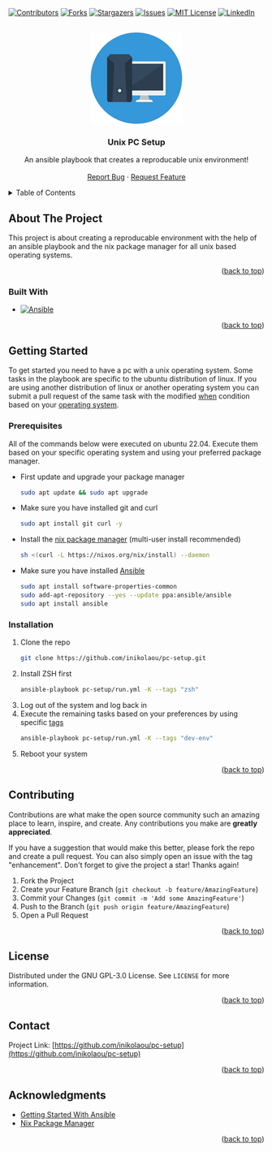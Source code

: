 <!-- Improved compatibility of back to top link: See: https://github.com/othneildrew/Best-README-Template/pull/73 -->
<a name="readme-top"></a>
<!--
*** Thanks for checking out the Best-README-Template. If you have a suggestion
*** that would make this better, please fork the repo and create a pull request
*** or simply open an issue with the tag "enhancement".
*** Don't forget to give the project a star!
*** Thanks again! Now go create something AMAZING! :D
-->



<!-- PROJECT SHIELDS -->
<!--
*** I'm using markdown "reference style" links for readability.
*** Reference links are enclosed in brackets [ ] instead of parentheses ( ).
*** See the bottom of this document for the declaration of the reference variables
*** for contributors-url, forks-url, etc. This is an optional, concise syntax you may use.
*** https://www.markdownguide.org/basic-syntax/#reference-style-links
-->
[![Contributors][contributors-shield]][contributors-url]
[![Forks][forks-shield]][forks-url]
[![Stargazers][stars-shield]][stars-url]
[![Issues][issues-shield]][issues-url]
[![MIT License][license-shield]][license-url]
[![LinkedIn][linkedin-shield]][linkedin-url]



<!-- PROJECT LOGO -->
<br />
<div align="center">
  <a href="https://github.com/inikolaou/pc-setup">
    <img src="images/logo.png" alt="Logo" width="180" height="180">
  </a>

<h3 align="center">Unix PC Setup</h3>

  <p align="center">
    An ansible playbook that creates a reproducable unix environment!
    <br />
    <br />
    <a href="https://github.com/inikolaou/pc-setup/issues">Report Bug</a>
    ·
    <a href="https://github.com/inikolaou/pc-setup/issues">Request Feature</a>
  </p>
</div>



<!-- TABLE OF CONTENTS -->
<details>
  <summary>Table of Contents</summary>
  <ol>
    <li>
      <a href="#about-the-project">About The Project</a>
      <ul>
        <li><a href="#built-with">Built With</a></li>
      </ul>
    </li>
    <li>
      <a href="#getting-started">Getting Started</a>
      <ul>
        <li><a href="#prerequisites">Prerequisites</a></li>
        <li><a href="#installation">Installation</a></li>
      </ul>
    </li>
    <li><a href="#contributing">Contributing</a></li>
    <li><a href="#license">License</a></li>
    <li><a href="#contact">Contact</a></li>
    <li><a href="#acknowledgments">Acknowledgments</a></li>
  </ol>
</details>



<!-- ABOUT THE PROJECT -->
## About The Project
This project is about creating a reproducable environment with the help of an ansible playbook and the nix package manager for all unix based operating systems.

<p align="right">(<a href="#readme-top">back to top</a>)</p>



### Built With

* [![Ansible][Ansible.com]][Ansible-url]

<p align="right">(<a href="#readme-top">back to top</a>)</p>



<!-- GETTING STARTED -->
## Getting Started

To get started you need to have a pc with a unix operating system. Some tasks in the playbook are specific to the ubuntu distribution of linux. If you are using another distribution of linux or another operating system you can submit a pull request of the same task with the modified [when](https://docs.ansible.com/ansible/latest/playbook_guide/playbooks_conditionals.html#basic-conditionals-with-when) condition based on your [operating system](https://docs.ansible.com/ansible/latest/playbook_guide/playbooks_conditionals.html#commonly-used-facts).

### Prerequisites

 All of the commands below were executed on ubuntu 22.04. Execute them based on your specific operating system and using your preferred package manager.
* First update and upgrade your package manager
  ```sh
  sudo apt update && sudo apt upgrade
  ```
* Make sure you have installed git and curl 
  ```sh
  sudo apt install git curl -y
  ```
* Install the [nix package manager](https://nixos.org/download) (multi-user install recommended)
  ```sh
  sh <(curl -L https://nixos.org/nix/install) --daemon
  ```
* Make sure you have installed [Ansible](https://docs.ansible.com/ansible/latest/installation_guide/)
  ```sh
  sudo apt install software-properties-common
  sudo add-apt-repository --yes --update ppa:ansible/ansible
  sudo apt install ansible
  ```

### Installation

1. Clone the repo
   ```sh
   git clone https://github.com/inikolaou/pc-setup.git
   ```
2. Install ZSH first
   ```sh
   ansible-playbook pc-setup/run.yml -K --tags "zsh"
   ```
3. Log out of the system and log back in
4. Execute the remaining tasks based on your preferences by using specific [tags](https://docs.ansible.com/ansible/latest/playbook_guide/playbooks_tags.html#selecting-or-skipping-tags-when-you-run-a-playbook)
    ```sh
   ansible-playbook pc-setup/run.yml -K --tags "dev-env"
   ```
5. Reboot your system

<p align="right">(<a href="#readme-top">back to top</a>)</p>

<!-- CONTRIBUTING -->
## Contributing

Contributions are what make the open source community such an amazing place to learn, inspire, and create. Any contributions you make are **greatly appreciated**.

If you have a suggestion that would make this better, please fork the repo and create a pull request. You can also simply open an issue with the tag "enhancement".
Don't forget to give the project a star! Thanks again!

1. Fork the Project
2. Create your Feature Branch (`git checkout -b feature/AmazingFeature`)
3. Commit your Changes (`git commit -m 'Add some AmazingFeature'`)
4. Push to the Branch (`git push origin feature/AmazingFeature`)
5. Open a Pull Request

<p align="right">(<a href="#readme-top">back to top</a>)</p>



<!-- LICENSE -->
## License

Distributed under the GNU GPL-3.0 License. See `LICENSE` for more information.

<p align="right">(<a href="#readme-top">back to top</a>)</p>



<!-- CONTACT -->
## Contact

Project Link: [https://github.com/inikolaou/pc-setup](https://github.com/inikolaou/pc-setup)

<p align="right">(<a href="#readme-top">back to top</a>)</p>



<!-- ACKNOWLEDGMENTS -->
## Acknowledgments

* [Getting Started With Ansible](https://www.youtube.com/watch?v=Z7p9-m4cimg&t=376s&pp=ygULYW5zaWJsZSBwdDE%3D)
* [Nix Package Manager](https://www.youtube.com/watch?v=BwEIXIjLTNs&pp=ygUTbml4IHBhY2thZ2UgbWFuYWdlcg%3D%3D)

<p align="right">(<a href="#readme-top">back to top</a>)</p>



<!-- MARKDOWN LINKS & IMAGES -->
<!-- https://www.markdownguide.org/basic-syntax/#reference-style-links -->
[contributors-shield]: https://img.shields.io/github/contributors/inikolaou/pc-setup.svg?style=for-the-badge
[contributors-url]: https://github.com/inikolaou/pc-setup/graphs/contributors
[forks-shield]: https://img.shields.io/github/forks/inikolaou/pc-setup.svg?style=for-the-badge
[forks-url]: https://github.com/inikolaou/pc-setup/network/members
[stars-shield]: https://img.shields.io/github/stars/inikolaou/pc-setup.svg?style=for-the-badge
[stars-url]: https://github.com/inikolaou/pc-setup/stargazers
[issues-shield]: https://img.shields.io/github/issues/inikolaou/pc-setup.svg?style=for-the-badge
[issues-url]: https://github.com/inikolaou/pc-setup/issues
[license-shield]: https://img.shields.io/github/license/inikolaou/pc-setup.svg?style=for-the-badge
[license-url]: https://github.com/inikolaou/pc-setup/blob/master/LICENSE
[linkedin-shield]: https://img.shields.io/badge/-LinkedIn-black.svg?style=for-the-badge&logo=linkedin&colorB=555
[linkedin-url]: https://linkedin.com/in/nikolaou-ioannis
[Ansible.com]: https://img.shields.io/badge/Ansible-123?style=for-the-badge&logo=ansible&logoColor=white
[Ansible-url]: https://www.ansible.com/